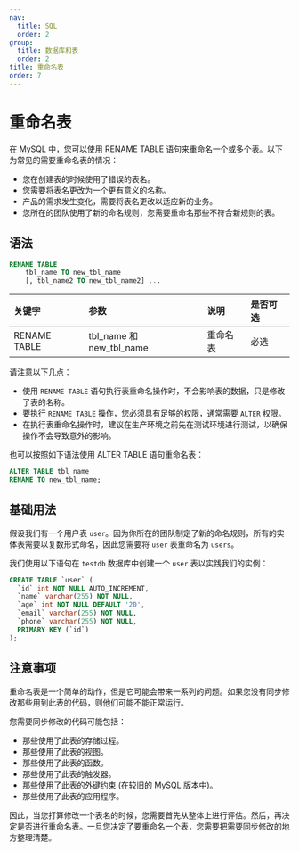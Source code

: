 ```yaml
---
nav:
  title: SQL
  order: 2
group:
  title: 数据库和表
  order: 2
title: 重命名表
order: 7
---
```


# 重命名表

在 MySQL 中，您可以使用 RENAME TABLE 语句来重命名一个或多个表。以下为常见的需要重命名表的情况：

- 您在创建表的时候使用了错误的表名。
- 您需要将表名更改为一个更有意义的名称。
- 产品的需求发生变化，需要将表名更改以适应新的业务。
- 您所在的团队使用了新的命名规则，您需要重命名那些不符合新规则的表。

## 语法

```sql
RENAME TABLE
    tbl_name TO new_tbl_name
    [, tbl_name2 TO new_tbl_name2] ...
```

| 关键字       | 参数                     | 说明     | 是否可选 |
| :----------- | :----------------------- | :------- | :------- |
| RENAME TABLE | tbl_name 和 new_tbl_name | 重命名表 | 必选     |

请注意以下几点：

- 使用 `RENAME TABLE` 语句执行表重命名操作时，不会影响表的数据，只是修改了表的名称。
- 要执行 `RENAME TABLE` 操作，您必须具有足够的权限，通常需要 `ALTER` 权限。
- 在执行表重命名操作时，建议在生产环境之前先在测试环境进行测试，以确保操作不会导致意外的影响。

也可以按照如下语法使用 ALTER TABLE 语句重命名表：

```sql
ALTER TABLE tbl_name
RENAME TO new_tbl_name;
```

## 基础用法

假设我们有一个用户表 `user`。因为你所在的团队制定了新的命名规则，所有的实体表需要以复数形式命名，因此您需要将 `user` 表重命名为 `users`。

我们使用以下语句在 `testdb` 数据库中创建一个 `user` 表以实践我们的实例：

```sql
CREATE TABLE `user` (
  `id` int NOT NULL AUTO_INCREMENT,
  `name` varchar(255) NOT NULL,
  `age` int NOT NULL DEFAULT '20',
  `email` varchar(255) NOT NULL,
  `phone` varchar(255) NOT NULL,
  PRIMARY KEY (`id`)
);
```

## 注意事项

重命名表是一个简单的动作，但是它可能会带来一系列的问题。如果您没有同步修改那些用到此表的代码，则他们可能不能正常运行。

您需要同步修改的代码可能包括：

- 那些使用了此表的存储过程。
- 那些使用了此表的视图。
- 那些使用了此表的函数。
- 那些使用了此表的触发器。
- 那些使用了此表的外键约束 (在较旧的 MySQL 版本中)。
- 那些使用了此表的应用程序。

因此，当您打算修改一个表名的时候，您需要首先从整体上进行评估。然后，再决定是否进行重命名表。一旦您决定了要重命名一个表，您需要把需要同步修改的地方整理清楚。